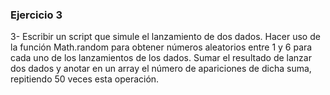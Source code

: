 ### Ejercicio 3

3- Escribir un script que simule el lanzamiento de dos dados. Hacer uso de la función Math.random para obtener números aleatorios entre 1 y 6 para cada uno de los lanzamientos de los dados. Sumar el resultado de lanzar dos dados y anotar en un array el número de apariciones de dicha suma, repitiendo 50 veces esta operación.
